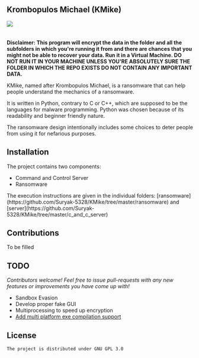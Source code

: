 ## **Krombopulos Michael (KMike)**
![](https://github.com/Suryak-5328/KMike/blob/master/resources/kmike.gif)
<br><br><br>**Disclaimer: This program will encrypt the data in the folder and all the subfolders in which you're running it from and there are chances that you might not be able to recover your data. Run it in a Virtual Machine. DO NOT RUN IT IN YOUR MACHINE UNLESS YOU'RE ABSOLUTELY SURE THE FOLDER IN WHICH THE REPO EXISTS DO NOT CONTAIN ANY IMPORTANT DATA.**  
<p>KMike, named after Krombopulos Michael, is a ransomware that can help people understand the mechanics of a ransomware.</p>
<p>It is written in Python, contrary to C or C++, which are supposed to be the languages for malware programming. Python was chosen because of its readability and beginner friendly nature.</p>
<p>The ransomware design intentionally includes some choices to deter people from using it for nefarious purposes.</p>


## Installation
The project contains two components:
* Command and Control Server
* Ransomware   
<p>The execution instructions are given in the individual folders: [ransomware](https://github.com/Suryak-5328/KMike/tree/master/ransomware) and [server](https://github.com/Suryak-5328/KMike/tree/master/c_and_c_server)</p>

## Contributions
To be filled

## **TODO**
*Contributors welcome! Feel free to issue pull-requests with any new features or improvements you have come up with!*
 * Sandbox Evasion
 * Develop proper fake GUI
 * Multiprocessing to speed up encryption
 * [Add multi platform exe compilation support](https://github.com/cdrx/docker-pyinstaller)
 

## **License**
    The project is distributed under GNU GPL 3.0 
